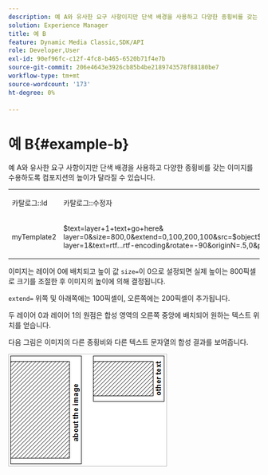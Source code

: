 ```yaml
---
description: 예 A와 유사한 요구 사항이지만 단색 배경을 사용하고 다양한 종횡비를 갖는 이미지를 수용하도록 컴포지션의 높이가 달라질 수 있습니다.
solution: Experience Manager
title: 예 B
feature: Dynamic Media Classic,SDK/API
role: Developer,User
exl-id: 90ef96fc-c12f-4fc8-b465-6520b71f4e7b
source-git-commit: 206e4643e3926cb85b4be2189743578f88180be7
workflow-type: tm+mt
source-wordcount: '173'
ht-degree: 0%

---
```


# 예 B{#example-b}

예 A와 유사한 요구 사항이지만 단색 배경을 사용하고 다양한 종횡비를 갖는 이미지를 수용하도록 컴포지션의 높이가 달라질 수 있습니다.

<table id="simpletable_37BA3B2A75A9468C9ADEBBC034BADAE7"> 
 <tr class="strow"> 
  <td class="stentry"> <p><span class="codeph"> 카탈로그::Id</span> </p> </td> 
  <td class="stentry"> <p><span class="codeph"> 카탈로그::수정자</span> </p></td> 
 </tr> 
 <tr class="strow"> 
  <td class="stentry"> <p><span class="codeph"> myTemplate2</span> </p></td> 
  <td class="stentry"> <p><span class="codeph"> $text=layer+1+text+go+here&amp; layer=0&amp;size=800,0&amp;extend=0,100,200,100&amp;src=$object$&amp;originN=.5,0&amp; layer=1&amp;text=rtf...rtf-encoding&amp;rotate=-90&amp;originN=.5,0&amp;posN=0.5,0</span> </p></td> 
 </tr> 
</table>

이미지는 레이어 0에 배치되고 높이 값 `size=`이 0으로 설정되면 실제 높이는 800픽셀로 크기를 조절한 후 이미지의 높이에 의해 결정됩니다.

`extend=` 위쪽 및 아래쪽에는 100픽셀이, 오른쪽에는 200픽셀이 추가됩니다.

두 레이어 0과 레이어 1의 원점은 합성 영역의 오른쪽 중앙에 배치되어 원하는 텍스트 위치를 얻습니다.

다음 그림은 이미지의 다른 종횡비와 다른 텍스트 문자열의 합성 결과를 보여줍니다.

![](assets/exampleb.png)
